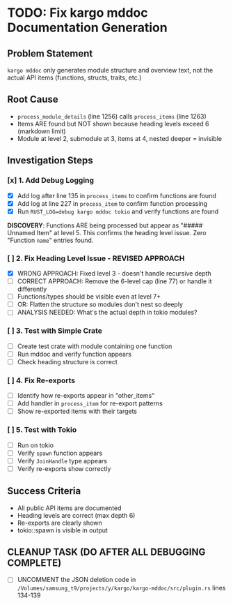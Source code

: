 # TODO: Fix kargo mddoc Documentation Generation

## Problem Statement
`kargo mddoc` only generates module structure and overview text, not the actual API items (functions, structs, traits, etc.)

## Root Cause
- `process_module_details` (line 1256) calls `process_items` (line 1263) 
- Items ARE found but NOT shown because heading levels exceed 6 (markdown limit)
- Module at level 2, submodule at 3, items at 4, nested deeper = invisible

## Investigation Steps

### [x] 1. Add Debug Logging
- [x] Add log after line 135 in `process_items` to confirm functions are found
- [x] Add log at line 227 in `process_item` to confirm function processing
- [x] Run `RUST_LOG=debug kargo mddoc tokio` and verify functions are found

**DISCOVERY**: Functions ARE being processed but appear as "##### Unnamed Item" at level 5. This confirms the heading level issue. Zero "Function `name`" entries found.

### [ ] 2. Fix Heading Level Issue - REVISED APPROACH
- [x] WRONG APPROACH: Fixed level 3 - doesn't handle recursive depth
- [ ] CORRECT APPROACH: Remove the 6-level cap (line 77) or handle it differently
- [ ] Functions/types should be visible even at level 7+ 
- [ ] OR: Flatten the structure so modules don't nest so deeply
- [ ] ANALYSIS NEEDED: What's the actual depth in tokio modules?

### [ ] 3. Test with Simple Crate
- [ ] Create test crate with module containing one function
- [ ] Run mddoc and verify function appears
- [ ] Check heading structure is correct

### [ ] 4. Fix Re-exports
- [ ] Identify how re-exports appear in "other_items"
- [ ] Add handler in `process_item` for re-export patterns
- [ ] Show re-exported items with their targets

### [ ] 5. Test with Tokio
- [ ] Run on tokio
- [ ] Verify `spawn` function appears
- [ ] Verify `JoinHandle` type appears
- [ ] Verify re-exports show correctly

## Success Criteria
- All public API items are documented
- Heading levels are correct (max depth 6)
- Re-exports are clearly shown
- tokio::spawn is visible in output

## CLEANUP TASK (DO AFTER ALL DEBUGGING COMPLETE)
- [ ] UNCOMMENT the JSON deletion code in `/Volumes/samsung_t9/projects/y/kargo/kargo-mddoc/src/plugin.rs` lines 134-139